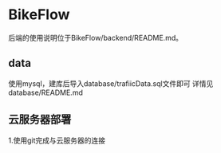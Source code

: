 # BikeFlow
后端的使用说明位于BikeFlow/backend/README.md。
## data
使用mysql，建库后导入database/trafiicData.sql文件即可
详情见database/README.md
## 云服务器部署
1.使用git完成与云服务器的连接
